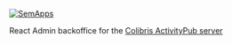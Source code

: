 [![SemApps](https://badgen.net/badge/Powered%20by/SemApps/28CDFB)](https://semapps.org)

React Admin backoffice for the [Colibris ActivityPub server](https://github.com/reconnexion/colibris.social)

